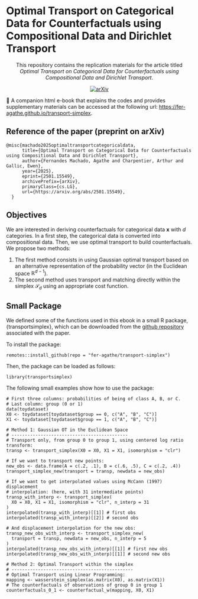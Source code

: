 # Optimal Transport on Categorical Data for Counterfactuals using Compositional Data and Dirichlet Transport

<div align="center">
This repository contains the replication materials for the article titled 
<i>Optimal Transport on Categorical Data for Counterfactuals using Compositional 
Data and Dirichlet Transport</i>.

[![arXiv](https://img.shields.io/badge/arXiv-2408.03425-b31b1b.svg)](https://arxiv.org/abs/2501.15549)
</div>

📕 A companion html e-book that explains the codes and provides supplementary 
materials can be accessed at the following url: 
<https://fer-agathe.github.io/transport-simplex>.

## Reference of the paper (preprint on arXiv)

```
@misc{machado2025optimaltransportcategoricaldata,
      title={Optimal Transport on Categorical Data for Counterfactuals using Compositional Data and Dirichlet Transport}, 
      author={Fernandes Machado, Agathe and Charpentier, Arthur and Gallic, Ewen},
      year={2025},
      eprint={2501.15549},
      archivePrefix={arXiv},
      primaryClass={cs.LG},
      url={https://arxiv.org/abs/2501.15549}, 
  }
```

## Objectives

We are interested in deriving counterfactuals for categorical data $\mathbf{x}$
with $d$ categories. In a first step, the categorical data is converted into 
compositional data. Then, we use optimal transport to build counterfactuals. 
We propose two methods:

1. The first method consists in using Gaussian optimal transport based on an 
alternative representation of the probability vector (in the Euclidean space 
$\mathbb{R}^{d-1}$).
2. The second method uses transport and matching directly within the simplex 
$\mathcal{S}_d$ using an appropriate cost function.

## Small Package

We defined some of the functions used in this ebook in a small R package, 
{transportsimplex}, which can be downloaded from the 
[github repository](https://github.com/fer-agathe/transport-simplex) associated 
with the paper.

To install the package:
```{r}
remotes::install_github(repo = "fer-agathe/transport-simplex")
```

Then, the package can be loaded as follows:
```{r}
library(transportsimplex)
```

The following small examples show how to use the package:

```{r}
# First three columns: probabilities of being of class A, B, or C.
# Last column: group (0 or 1)
data(toydataset)
X0 <- toydataset[toydataset$group == 0, c("A", "B", "C")]
X1 <- toydataset[toydataset$group == 1, c("A", "B", "C")]

# Method 1: Gaussian OT in the Euclidean Space
# --------------------------------------------
# Transport only, from group 0 to group 1, using centered log ratio transform:
transp <- transport_simplex(X0 = X0, X1 = X1, isomorphism = "clr")

# If we want to transport new points:
new_obs <- data.frame(A = c(.2, .1), B = c(.6, .5), C = c(.2, .4))
transport_simplex_new(transport = transp, newdata = new_obs)

# If we want to get interpolated values using McCann (1997) displacement
# interpolation: (here, with 31 intermediate points)
transp_with_interp <- transport_simplex(
  X0 = X0, X1 = X1, isomorphism = "clr", n_interp = 31
)
interpolated(transp_with_interp)[[1]] # first obs
interpolated(transp_with_interp)[[2]] # second obs

# And displacement interpolation for the new obs:
transp_new_obs_with_interp <- transport_simplex_new(
  transport = transp, newdata = new_obs, n_interp = 5
)
interpolated(transp_new_obs_with_interp)[[1]] # first new obs
interpolated(transp_new_obs_with_interp)[[1]] # second new obs

# Method 2: Optimal Transport within the simplex
# ----------------------------------------------
# Optimal Transport using Linear Programming:
mapping <- wasserstein_simplex(as.matrix(X0), as.matrix(X1))
# The counterfactuals of observations of group 0 in group 1
counterfactuals_0_1 <- counterfactual_w(mapping, X0, X1)
```

